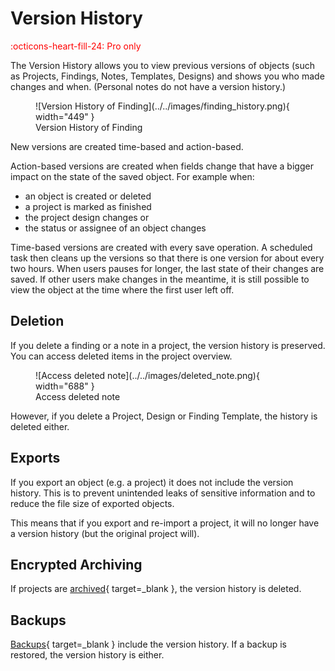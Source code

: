 # Version History
<span style="color:red;">:octicons-heart-fill-24: Pro only</span>

The Version History allows you to view previous versions of objects (such as Projects, Findings, Notes, Templates, Designs) and shows you who made changes and when. (Personal notes do not have a version history.)


<figure markdown>
  ![Version History of Finding](../../images/finding_history.png){ width="449" }
  <figcaption>Version History of Finding</figcaption>
</figure>


New versions are created time-based and action-based.

Action-based versions are created when fields change that have a bigger impact on the state of the saved object. For example when:

* an object is created or deleted
* a project is marked as finished
* the project design changes or
* the status or assignee of an object changes

Time-based versions are created with every save operation. A scheduled task then cleans up the versions so that there is one version for about every two hours. When users pauses for longer, the last state of their changes are saved. If other users make changes in the meantime, it is still possible to view the object at the time where the first user left off.

## Deletion
If you delete a finding or a note in a project, the version history is preserved. You can access deleted items in the project overview.

<figure markdown>
  ![Access deleted note](../../images/deleted_note.png){ width="688" }
  <figcaption>Access deleted note</figcaption>
</figure>



However, if you delete a Project, Design or Finding Template, the history is deleted either.

## Exports
If you export an object (e.g. a project) it does not include the version history. This is to prevent unintended leaks of sensitive information and to reduce the file size of exported objects.

This means that if you export and re-import a project, it will no longer have a version history (but the original project will).

## Encrypted Archiving
If projects are [archived](/insights/archiving/){ target=_blank }, the version history is deleted.  

## Backups
[Backups](../../setup/backups.md){ target=_blank } include the version history. If a backup is restored, the version history is either.
